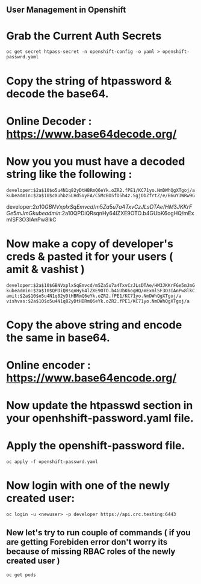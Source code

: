 ## User Management in Openshift 

# Grab the Current Auth Secrets 

```
oc get secret htpass-secret -n openshift-config -o yaml > openshift-passwrd.yaml
```

# Copy the string of htpassword & decode the base64. 

# Online Decoder : https://www.base64decode.org/

# Now you you must have a decoded string like the following : 
```
developer:$2a$10$o5u4N1q82yDtHBRmQ6eYk.oZR2.fPE1/KC71yo.NmDWhQgXTgoj/a
kubeadmin:$2a$10$cXuhbz5LHd5VyFA/C5McBO5fD5h4z.SgjObZfrtZ/e/B6uY3WRw9G
```
developer:$2a$10$GBNVxplxSqEmvcd/m5Za5u7a4TxvCzJLsDTAe/HM3JKKrFGe5mJmG
kubeadmin:$2a$10$QPDiQRsqnHy64lZXE9OTO.b4GUbK6ogHQ/mExmlSF3O3IAnPw8lkC

# Now make a copy of developer's creds & pasted it for your users ( amit & vashist ) 
```
developer:$2a$10$GBNVxplxSqEmvcd/m5Za5u7a4TxvCzJLsDTAe/HM3JKKrFGe5mJmG
kubeadmin:$2a$10$QPDiQRsqnHy64lZXE9OTO.b4GUbK6ogHQ/mExmlSF3O3IAnPw8lkC
amit:$2a$10$o5u4N1q82yDtHBRmQ6eYk.oZR2.fPE1/KC71yo.NmDWhQgXTgoj/a
vishvas:$2a$10$o5u4N1q82yDtHBRmQ6eYk.oZR2.fPE1/KC71yo.NmDWhQgXTgoj/a
```

# Copy the above string and encode the same in base64. 

# Online encoder : https://www.base64encode.org/

# Now update the htpasswd section in your openhshift-password.yaml file. 

# Apply the openshift-password file. 
```
oc apply -f openshift-passwrd.yaml 
```

# Now login with one of the newly created user: 
```
oc login -u <newuser> -p developer https://api.crc.testing:6443
```

## New let's try to run couple of commands ( if you are getting Forebiden error don't worry its because of missing RBAC roles of the newly created user )
```
oc get pods
```

